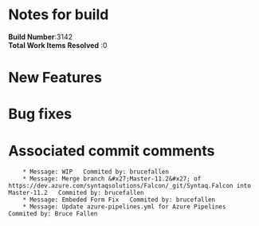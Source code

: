 # Notes for build
**Build Number**:3142   
**Total Work Items Resolved** :0

#  New Features

#  Bug fixes


#  Associated commit comments
        * Message: WIP   Commited by: brucefallen
        * Message: Merge branch &#x27;Master-11.2&#x27; of https://dev.azure.com/syntaqsolutions/Falcon/_git/Syntaq.Falcon into Master-11.2   Commited by: brucefallen
        * Message: Embeded Form Fix   Commited by: brucefallen
        * Message: Update azure-pipelines.yml for Azure Pipelines   Commited by: Bruce Fallen
